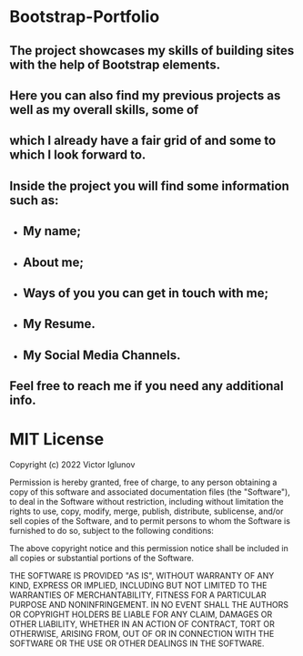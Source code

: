 # Bootstrap-Portfolio


## The project showcases my skills of building sites with the help of Bootstrap elements.
## Here you can also find my previous projects as well as my overall skills, some of 
## which I already have a fair grid of and some to which I look forward to.

## Inside the project you will find some information such as:

* ## My name;
* ## About me;
* ## Ways of you you can get in touch with me;
* ## My Resume. 
* ## My Social Media Channels.

## Feel free to reach me if you need any additional info.



# MIT License

Copyright (c) 2022 Victor Iglunov

Permission is hereby granted, free of charge, to any person obtaining a copy
of this software and associated documentation files (the "Software"), to deal
in the Software without restriction, including without limitation the rights
to use, copy, modify, merge, publish, distribute, sublicense, and/or sell
copies of the Software, and to permit persons to whom the Software is
furnished to do so, subject to the following conditions:

The above copyright notice and this permission notice shall be included in all
copies or substantial portions of the Software.

THE SOFTWARE IS PROVIDED "AS IS", WITHOUT WARRANTY OF ANY KIND, EXPRESS OR
IMPLIED, INCLUDING BUT NOT LIMITED TO THE WARRANTIES OF MERCHANTABILITY,
FITNESS FOR A PARTICULAR PURPOSE AND NONINFRINGEMENT. IN NO EVENT SHALL THE
AUTHORS OR COPYRIGHT HOLDERS BE LIABLE FOR ANY CLAIM, DAMAGES OR OTHER
LIABILITY, WHETHER IN AN ACTION OF CONTRACT, TORT OR OTHERWISE, ARISING FROM,
OUT OF OR IN CONNECTION WITH THE SOFTWARE OR THE USE OR OTHER DEALINGS IN THE
SOFTWARE.